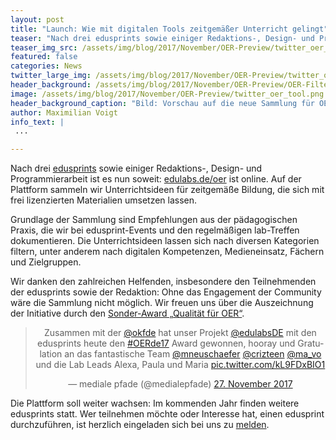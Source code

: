 ```yaml
---
layout: post
title: "Launch: Wie mit digitalen Tools zeitgemäßer Unterricht gelingt"
teaser: "Nach drei edusprints sowie einiger Redaktions-, Design- und Programmierarbeit ist es nun soweit: edulabs.de/oer ist online."
teaser_img_src: /assets/img/blog/2017/November/OER-Preview/twitter_oer_tool.png
featured: false
categories: News
twitter_large_img: /assets/img/blog/2017/November/OER-Preview/twitter_oer_tool.png
header_background: /assets/img/blog/2017/November/OER-Preview/OER-Filter_preview.png
image: /assets/img/blog/2017/November/OER-Preview/twitter_oer_tool.png
header_background_caption: "Bild: Vorschau auf die neue Sammlung für OER-Unterrichtsideen. Lizenz: <a href='https://creativecommons.org/licenses/by/4.0/legalcode'>CC-BY 4.0</a>"
author: Maximilian Voigt
info_text: |
 ...

---
```

Nach drei [edusprints](https://edulabs.de/blog/plattform-fuer-kuratierte-oer-bald-online) sowie einiger Redaktions-, Design- und Programmierarbeit ist es nun soweit: [edulabs.de/oer](https://edulabs.de/oer/) ist online. Auf der Plattform sammeln wir Unterrichtsideen für zeitgemäße Bildung, die sich mit frei lizenzierten Materialien umsetzen lassen.

Grundlage der Sammlung sind Empfehlungen aus der pädagogischen Praxis, die wir bei edusprint-Events und den regelmäßigen lab-Treffen dokumentieren. Die Unterrichtsideen lassen sich nach diversen Kategorien filtern, unter anderem nach digitalen Kompetenzen, Medieneinsatz, Fächern und Zielgruppen.

Wir danken den zahlreichen Helfenden, insbesondere den Teilnehmenden der edusprints sowie der Redaktion: Ohne das Engagement der Community wäre die Sammlung nicht möglich. Wir freuen uns über die Auszeichnung der Initiative durch den [Sonder-Award „Qualität für OER“](https://open-educational-resources.de/veranstaltungen/17/award/). 

<center><blockquote class="twitter-tweet" data-lang="de"><p lang="de" dir="ltr">Zusammen mit der <a href="https://twitter.com/okfde?ref_src=twsrc%5Etfw">@okfde</a> hat unser Projekt <a href="https://twitter.com/edulabsDE?ref_src=twsrc%5Etfw">@edulabsDE</a> mit den edusprints heute den <a href="https://twitter.com/hashtag/OERde17?src=hash&amp;ref_src=twsrc%5Etfw">#OERde17</a> Award gewonnen, hooray und Gratulation an das fantastische Team <a href="https://twitter.com/mneuschaefer?ref_src=twsrc%5Etfw">@mneuschaefer</a> <a href="https://twitter.com/crizteen?ref_src=twsrc%5Etfw">@crizteen</a> <a href="https://twitter.com/ma_vo?ref_src=twsrc%5Etfw">@ma_vo</a> und die Lab Leads Alexa, Paula und Maria <a href="https://t.co/kL9FDxBIO1">pic.twitter.com/kL9FDxBIO1</a></p>&mdash; mediale pfade (@medialepfade) <a href="https://twitter.com/medialepfade/status/935230492470923271?ref_src=twsrc%5Etfw">27. November 2017</a></blockquote>
<script async src="https://platform.twitter.com/widgets.js" charset="utf-8"></script></center>

Die Plattform soll weiter wachsen: Im kommenden Jahr finden weitere edusprints statt. Wer teilnehmen möchte oder Interesse hat, einen edusprint durchzuführen, ist herzlich eingeladen sich bei uns zu <a href="mailto:info@edulabs.de">melden</a>.